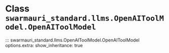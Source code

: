 # Class `swarmauri_standard.llms.OpenAIToolModel.OpenAIToolModel`

::: swarmauri_standard.llms.OpenAIToolModel.OpenAIToolModel
    options.extra:
      show_inheritance: true

